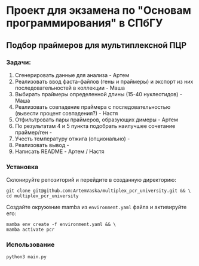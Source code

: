 # Проект для экзамена по "Основам программирования" в СПбГУ

## Подбор праймеров для мультиплексной ПЦР

### Задачи:
1. Сгенерировать данные для анализа - Артем
2. Реализовать ввод фаста-файлов (гены и праймеры) и экспорт из них последовательностей в коллекции - Маша 
3. Выбирать праймеры определенной длины (15-40 нуклеотидов) - Маша
4. Реализовать совпадение праймера с последовательностью (вывести процент совпадения?) - Настя
5. Отфильтровать пары праймеров, образующих димеры - Артем
6. По результатам 4 и 5 пункта подобрать наилучшее сочетание праймер/ген - 
7. Учесть температуру отжига (опционально) - 
8. Реализовать вывод - 
9. Написать README - Артем / Настя


### Установка

Склонируйте репозиторий и перейдите в созданную директорию: 

```shell
git clone git@github.com:ArtemVaska/multiplex_pcr_university.git && \
cd multiplex_pcr_university
```

Создайте окружение mamba из `environment.yaml` файла и активируйте его:

```shell
mamba env create -f environment.yaml && \
mamba activate pcr
```


### Использование

```shell
python3 main.py
```
